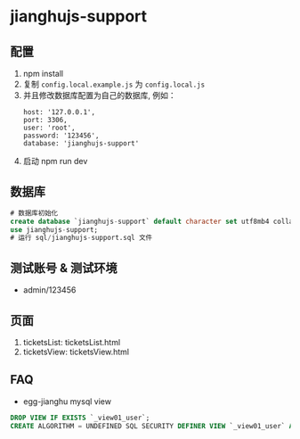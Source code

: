 # jianghujs-support

## 配置

1. npm install
2. 复制 `config.local.example.js` 为 `config.local.js`
3. 并且修改数据库配置为自己的数据库, 例如：
   ```
   host: '127.0.0.1',
   port: 3306,
   user: 'root',
   password: '123456',
   database: 'jianghujs-support'
   ```
4. 启动 npm run dev
   
## 数据库

```sql
# 数据库初始化
create database `jianghujs-support` default character set utf8mb4 collate utf8mb4_bin;
use jianghujs-support;
# 运行 sql/jianghujs-support.sql 文件
```

## 测试账号 & 测试环境

- admin/123456

## 页面

1. ticketsList: ticketsList.html
1. ticketsView: ticketsView.html
## FAQ

- egg-jianghu mysql view
```sql
DROP VIEW IF EXISTS `_view01_user`;
CREATE ALGORITHM = UNDEFINED SQL SECURITY DEFINER VIEW `_view01_user` AS select * from `_user`;
```
